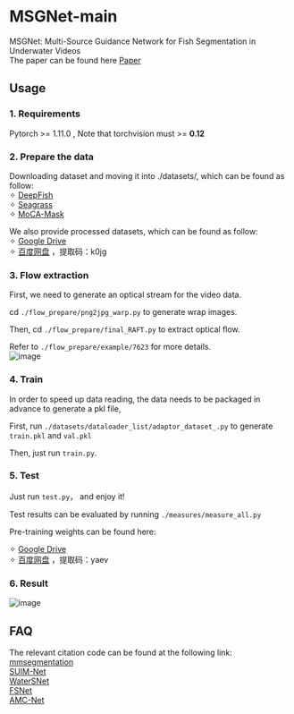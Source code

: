 # MSGNet-main
MSGNet: Multi-Source Guidance Network for Fish Segmentation in Underwater Videos  
The paper can be found here [Paper](https://zhuanlan.zhihu.com/)
## Usage
### 1. Requirements  
Pytorch >= 1.11.0 , Note that torchvision must >= **0.12**
### 2. Prepare the data
Downloading dataset and moving it into ./datasets/, which can be found as follow:  
✧ [DeepFish](https://alzayats.github.io/DeepFish/)  
✧ [Seagrass](https://doi.pangaea.de/10.1594/PANGAEA.926930)  
✧ [MoCA-Mask](https://xueliancheng.github.io/SLT-Net-project/)  

We also provide processed datasets, which can be found as follow:   
✧ [Google Drive](https://drive.google.com/file/d/1vcxuW0Erxhk2X5K9HdKrl3ap-GUMqPho/view?usp=sharing)  
✧ [百度网盘](https://pan.baidu.com/s/1pAOLFxF1OL3KJhDd8QkYiA)  ，提取码：k0jg
### 3. Flow extraction
First, we need to generate an optical stream for the video data.
  
cd `./flow_prepare/png2jpg_warp.py` to generate wrap images.  

Then, cd `./flow_prepare/final_RAFT.py` to extract optical flow.  

Refer to `./flow_prepare/example/7623` for more details.  
![image](https://github.com/zp19990818/MSGNet-main/assets/53686038/15edfa5e-c240-49f4-b0aa-38e714a72df0)

### 4. Train 
In order to speed up data reading, the data needs to be packaged in advance to generate a pkl file,   

First, run `./datasets/dataloader_list/adaptor_dataset_.py` to generate `train.pkl` and `val.pkl`  

Then, just run `train.py`.

### 5. Test 
Just run `test.py`， and enjoy it!  

Test results can be evaluated by running `./measures/measure_all.py`

Pre-training weights can be found here:  

✧ [Google Drive](https://drive.google.com/file/d/1nkKitUxrFdJjklX-7fYcLxp6Z5iKcmls/view?usp=sharing)  
✧ [百度网盘](https://pan.baidu.com/s/1FMFMTfBaFlCUceCVRlC-aw)  ，提取码：yaev  

### 6. Result
![image](https://github.com/zp19990818/MSGNet-main/assets/53686038/f7e59064-e5fe-4371-8b1e-4c505df54051)
 
## FAQ
The relevant citation code can be found at the following link:  
  [mmsegmentation](https://github.com/open-mmlab/mmsegmentation)   
  [SUIM-Net](https://github.com/xahidbuffon/SUIM)  
  [WaterSNet](https://github.com/ruizhechen/WaterSNet)  
  [FSNet](https://github.com/GewelsJI/FSNet)  
  [AMC-Net](https://github.com/isyangshu/AMC-Net)
  
  
